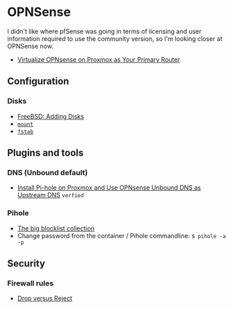 # OPNSense
I didn't like where pfSense was going in terms of licensing and user information required to use the community version, so I'm looking closer at OPNSense now.

* [Virtualize OPNsense on Proxmox as Your Primary Router](https://homenetworkguy.com/how-to/virtualize-opnsense-on-proxmox-as-your-primary-router/)

## Configuration

### Disks
* [FreeBSD: Adding Disks](https://docs.freebsd.org/en/books/handbook/disks/#disks-adding)
* [`mount`](https://man.freebsd.org/cgi/man.cgi?mount(8))
* [`fstab`](https://man.freebsd.org/cgi/man.cgi?fstab(5))

## Plugins and tools

### DNS (Unbound default)
* [Install Pi-hole on Proxmox and Use OPNsense Unbound DNS as Upstream DNS](https://homenetworkguy.com/how-to/install-pi-hole-on-proxmox-and-use-opnsense-unbound-dns-as-upstream-dns/) `verfied`

### Pihole
* [The big blocklist collection](https://firebog.net/)
* Change password from the container / Pihole commandline: `$ pihole -a -p`

## Security

### Firewall rules
* [Drop versus Reject](https://www.chiark.greenend.org.uk/~peterb/network/drop-vs-reject)

